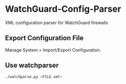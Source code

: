 # WatchGuard-Config-Parser
XML configuration parser for WatchGuard firewalls

## Export Configuration File
Manage System > Import/Export Configuration.

## Use watchparser
```bash
./watchparse.py <FILE.xml>
```
